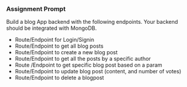 ### Assignment Prompt 
Build a blog App backend with the following endpoints. Your backend should be integrated with MongoDB.
- Route/Endpoint for Login/Signin
- Route/Endpoint to get all blog posts
- Route/Endpoint to create a new blog post
- Route/Endpoint to get all the posts by a specific author
- Route /Endpoint to get specific blog post based on a param
- Route/Endpoint to update blog post (content, and number of votes)
- Route/Endpoint to delete a blogpost
